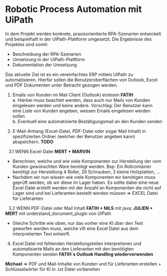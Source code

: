 # Robotic Process Automation mit UiPath

In dem Projekt werden konkrete, praxisorientierte RPA-Szenarien entwickelt und beispielhaft in 
der UIPath-Plattform umgesetzt. Die Ergebnisse des Projektes sind somit: 
- Beschreibung der RPA-Szenarien 
- Umsetzung in der UIPath-Plattform 
- Dokumentation der Umsetzung

Das aktuelle Ziel ist es ein vereinfachtes ERP mittels UIPath zu automatisieren. Hierfür sollen die Benutzeroberflächen
von Outlook, Excel und PDF Dokumenten unter Betracht gezogen werden. 

1.	Emails von Kunden im Mail Client (Outlook) einlesen **FATIH**<br/>
a. Hierbei muss beachtet werden, dass auch nur Mails von Kunden eingelesen werden und keine andere. Vorschlag: Der Benutzer kann eine Liste von Kunden angeben, wessen Emails eingelesen werden sollen <br/>
b.	Eventuell eine automatisierte Bestätigungsmail an den Kunden senden

2.	E-Mail-Anhang (Excel-Datei, PDF-Datei oder sogar Mail Inhalt) in spezifizierten Ordner (welcher der Benutzer angeben kann) abspeichern. **TODO**

&ensp; 3.1 WENN Excel-Datei **MERT + MARVIN**

- Berechnen, welche und wie viele Komponenten zur Herstellung der vom Kunden gewünschten Ware benötigt werden. Bsp: Ein Rollcontainer benötigt zur Herstellung 4 Roller, 20 Schrauben, 3 kleine Holzplatten, …
- Nachdem wir nun wissen wie viele Komponenten wir benötigen muss geprüft werden, ob wir diese im Lager haben. Es sollte dabei eine neue Excel Datei erstellt werden mit der Anzahl an Komponenten die nicht auf Lager sind und bei Lieferanten bestellt werden müssen => EXCEL Datei für Lieferanten

&ensp; 3.2 WENN PDF-Datei oder Mail Inhalt **FATIH + NILS** mit java; **JULIEN + MERT** mit understand_document_plugin von UIPath <br/>
- Gleiche Schritte wie oben, nur das vorher eine KI über den Text geworfen werden muss, welche vllt eine Excel Datei aus dem interpretierten Text entwirft.

4.	Excel Datei mit fehlenden Herstellungsteilen interpretieren und automatisierte Mails an den Lieferanten mit den benötigten Komponenten senden **FATIH´s Outlook Handling wiederverwenden**

**Michael** => PDF und Mail-Inhalte von Kunden und für Lieferanten erstellen + Schlüsselwörter für KI in .txt Datei vorbereiten
